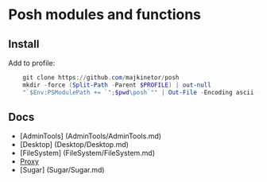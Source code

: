 
Posh modules and functions
==========================

Install
-------

Add to profile:

```Powershell
    git clone https://github.com/majkinetor/posh
    mkdir -force (Split-Path -Parent $PROFILE) | out-null
    "`$Env:PSModulePath += `";$pwd\posh`"" | Out-File -Encoding ascii -Append $PROFILE

```
     
Docs
----

- [AdminTools] (AdminTools/AdminTools.md)
- [Desktop] (Desktop/Desktop.md)
- [FileSystem] (FileSystem/FileSystem.md)
- [Proxy](Proxy/Proxy.md)
- [Sugar] (Sugar/Sugar.md)
